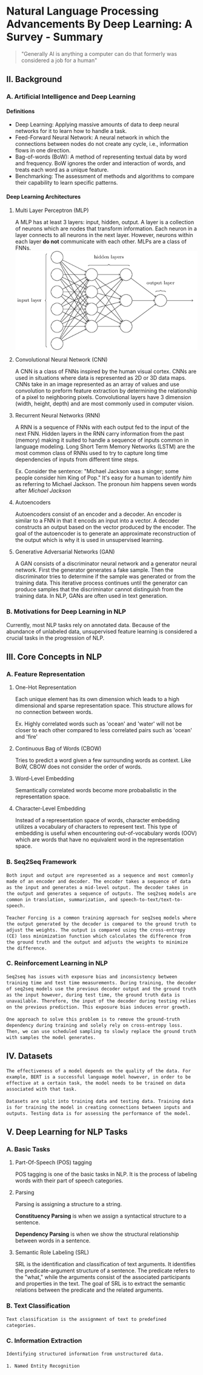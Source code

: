 # Natural Language Processing Advancements By Deep Learning: A Survey - Summary
> "Generally AI is anything a computer can do that formerly was considered a job for a human"


## II. Background

### A. Artificial Intelligence and Deep Learning

#### Definitions
- Deep Learning: Applying massive amounts of data to deep neural networks for it to learn how to handle a task.
- Feed-Forward Neural Network: A neural network in which the connections between nodes do not create any cycle, i.e., information flows in one direction.
- Bag-of-words (BoW): A method of representing textual data by word and frequency. BoW ignores the order and interaction of words, and treats each word as a unique feature. 
- Benchmarking: The assessment of methods and algorithms to compare their capability to learn specific patterns. 

#### Deep Learning Architectures
1. Multi Layer Perceptron (MLP)

	A MLP has at least 3 layers: input, hidden, output. A layer is a collection of neurons which are nodes that transform information. Each neuron in a layer connects to all neurons in the next layer. However, neurons within each layer **do not** communicate with each other. MLPs are a class of FNNs.
![Multilayer Perceptron](./assets/mlp.png)

2. Convolutional Neural Network (CNN)

	A CNN is a class of FNNs inspired by the human visual cortex. CNNs are used in situations where data is represented as 2D or 3D data maps. CNNs take in an image represented as an array of values and use convolution to preform feature extraction by determining the relationship of a pixel to neighboring pixels. Convolutional layers have 3 dimension (width, height, depth) and are most commonly used in computer vision.

3. Recurrent Neural Networks (RNN)

	A RNN is a sequence of FNNs with each output fed to the input of the next FNN. Hidden layers in the RNN carry information from the past (memory) making it suited to handle a sequence of inputs common in language modeling. Long Short Term Memory Networks (LSTM) are the most common class of RNNs used to try to capture long time dependencies of inputs from different time steps.

	Ex. Consider the sentence: "Michael Jackson was a singer; some people consider him King of Pop." It's easy for a human to identify *him* as referring to Michael Jackson. The pronoun *him* happens seven words after *Michael Jackson*

4. Autoencoders

	Autoencoders consist of an encoder and a decoder. An encoder is similar to a FNN in that it encods an input into a vector. A decoder constructs an output based on the vector produced by the encoder. The goal of the autoencoder is to generate an approximate reconstruction of the output which is why it is used in unsupervised learning. 

5. Generative Adversarial Networks (GAN)

	A GAN consists of a discriminator neural network and a generator neural network. First the generator generates a fake sample. Then the discriminator tries to determine if the sample was generated or from the training data. This iterative process continues until the generator can produce samples that the discriminator cannot distinguish from the training data. In NLP, GANs are often used in text generation. 

### B. Motivations for Deep Learning in NLP

Currently, most NLP tasks rely on annotated data. Because of the abundance of unlabeled data, unsupervised feature learning is considered a crucial tasks in the progression of NLP.

## III. Core Concepts in NLP

### A. Feature Representation
1. One-Hot Representation
	
	Each unique element has its own dimension which leads to a high dimensional and sparse representation space. This structure allows for no connection between words.

	Ex. Highly correlated words such as 'ocean' and 'water' will not be closer to each other compared to less correlated pairs such as 'ocean' and 'fire'

2. Continuous Bag of Words (CBOW)

	Tries to predict a word given a few surrounding words as context. Like BoW, CBOW does not consider the order of words.

3. Word-Level Embedding

	Semantically correlated words become more probabalistic in the representation space.

4. Character-Level Embedding 
	
	Instead of a representation space of words, character embedding utilizes a vocabulary of characters to represent text. This type of embedding is useful when encountering out-of-vocabulary words (OOV) which are words that have no equivalent word in the representation space. 

### B. Seq2Seq Framework
	
	Both input and output are represented as a sequence and most commonly made of an encoder and decoder. The encoder takes a sequence of data as the input and generates a mid-level output. The decoder takes in the output and generates a sequence of outputs. The seq2seq models are common in translation, summarization, and speech-to-text/text-to-speech. 

	Teacher Forcing is a common training approach for seq2seq models where the output generated by the decoder is compared to the ground truth to adjust the weights. The output is compared using the cross-entropy (CE) loss minimization function which calculates the difference from the ground truth and the output and adjusts the weights to minimize the difference. 

### C. Reinforcement Learning in NLP

	Seq2seq has issues with exposure bias and inconsistency between training time and test time measurements. During training, the decoder of seq2seq models use the previous decoder output and the ground truth as the input however, during test time, the ground truth data is unavailable. Therefore, the input of the decoder during testing relies on the previous prediction. This exposure bias induces error growth. 

	One approach to solve this problem is to remove the ground-truth dependency during training and solely rely on cross-entropy loss. Then, we can use scheduled sampling to slowly replace the ground truth with samples the model generates. 

## IV. Datasets

	The effectiveness of a model depends on the quality of the data. For example, BERT is a successful language model however, in order to be effective at a certain task, the model needs to be trained on data associated with that task. 

	Datasets are split into training data and testing data. Training data is for training the model in creating connections between inputs and outputs. Testing data is for assessing the performance of the model. 

## V. Deep Learning for NLP Tasks

### A. Basic Tasks

1. Part-Of-Speech (POS) tagging

	POS tagging is one of the basic tasks in NLP. It is the process of labeling words with their part of speech categories. 

2. Parsing
	
	Parsing is assigning a structure to a string. 

	**Constituency Parsing** is when we assign a syntactical structure to a sentence. 

	**Dependency Parsing** is when we show the structural relationship between words in a sentence. 

3. Semantic Role Labeling (SRL)

	SRL is the identification and classification of text arguments. It identifies the predicate-argument structure of a sentence. The predicate refers to the "what," while the arguments consist of the associated participants and properties in the text. The goal of SRL is to extract the semantic relations between the predicate and the related arguments.

### B. Text Classification

	Text classification is the assignment of text to predefined categories.

### C. Information Extraction

	Identifying structured information from unstructured data.

	1. Named Entity Recognition

